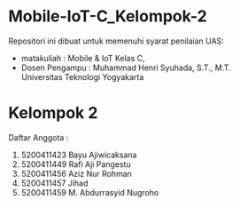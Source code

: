 # Mobile-IoT-C_Kelompok-2
Repositori ini dibuat untuk memenuhi syarat penilaian UAS:
* matakuliah : Mobile &amp; IoT Kelas C,
* Dosen Pengampu : Muhammad Henri Syuhada, S.T., M.T. <br/>
Universitas Teknologi Yogyakarta

# Kelompok 2
Daftar Anggota :
1. 5200411423 Bayu Ajiwicaksana
2. 5200411449 Rafi Aji Pangestu
3. 5200411456 Aziz Nur Rohman
4. 5200411457 Jihad
5. 5200411459 M. Abdurrasyid Nugroho

